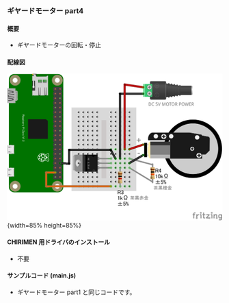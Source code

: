 ### ギヤードモーター part4

#### 概要

* ギヤードモーターの回転・停止

#### 配線図

![](./PiZero_gpio0MotorB.png "schematic"){width=85% height=85%}

#### CHIRIMEN 用ドライバのインストール

- 不要

#### サンプルコード (main.js)

- ギヤードモーター part1 と同じコードです。
